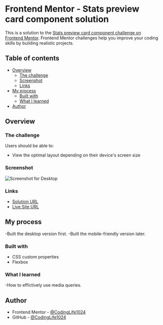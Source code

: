 # Frontend Mentor - Stats preview card component solution

This is a solution to the [Stats preview card component challenge on Frontend Mentor](https://www.frontendmentor.io/challenges/stats-preview-card-component-8JqbgoU62). Frontend Mentor challenges help you improve your coding skills by building realistic projects. 

## Table of contents

- [Overview](#overview)
  - [The challenge](#the-challenge)
  - [Screenshot](#screenshot)
  - [Links](#links)
- [My process](#my-process)
  - [Built with](#built-with)
  - [What I learned](#what-i-learned)
- [Author](#author)

## Overview

### The challenge

Users should be able to:
- View the optimal layout depending on their device's screen size

### Screenshot

![Screenshot for Desktop](.design/ScreenShot.png)

### Links

- [Solution URL](https://github.com/CodingLife1024/StatsPreviewCard)
- [Live Site URL](https://codinglife1024.github.io/StatsPreviewCard/)

## My process

-Built the desktop version first.
-Built the mobile-friendly version later.

### Built with

- CSS custom properties
- Flexbox

### What I learned

-How to effictively use media queries.

## Author

- Frontend Mentor - [@CodingLife1024](https://www.frontendmentor.io/profile/CodingLife1024)
- GitHub - [@CodingLife1024](https://github.com/CodingLife1024)
